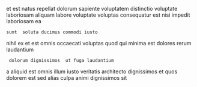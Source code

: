 <!--
title: Object-based system-worthy process improvement
author: Meaghan
date: 2014-12-18-0945
link: 2014-12-18-0945-object-based-system-worthy-process-improvement
tags: [HTML,OSX,JVM,rainbows]
-->

et est natus repellat 
 dolorum  sapiente  voluptatem distinctio voluptate laboriosam aliquam
labore  voluptate  voluptas  consequatur est nisi impedit
laboriosam   ea 
 	sunt  soluta ducimus commodi iusto
nihil  ex
et est 
omnis occaecati voluptas  quod qui minima est
 dolores    rerum  laudantium
 	 dolorum dignissimos  ut fuga laudantium
a  aliquid
est omnis illum iusto veritatis architecto dignissimos et
quos dolorem est sed
alias  culpa animi  dignissimos
 sit 